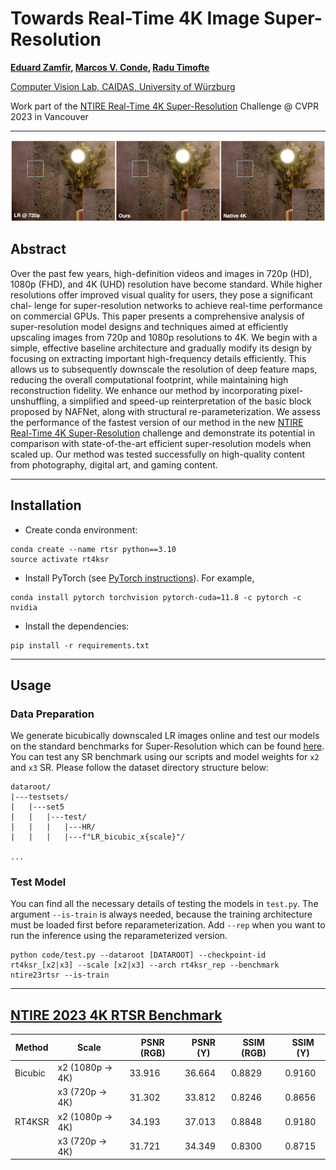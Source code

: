 # Towards Real-Time 4K Image Super-Resolution

**[Eduard Zamfir](https://scholar.google.com/citations?hl=en&user=5-FIWKoAAAAJ), [Marcos V. Conde](https://scholar.google.com/citations?user=NtB1kjYAAAAJ&hl=en), [Radu Timofte](https://scholar.google.com/citations?user=u3MwH5kAAAAJ&hl=en)**

[Computer Vision Lab, CAIDAS, University of Würzburg](https://www.informatik.uni-wuerzburg.de/computervision/home/)

Work part of the [NTIRE Real-Time 4K Super-Resolution](https://cvlai.net/ntire/2023/) Challenge @ CVPR 2023 in Vancouver

----
<img src="assets/rt4ksr_teaser.png" width="1000" />

## Abstract
Over the past few years, high-definition videos and images in 720p (HD), 1080p (FHD), and 4K (UHD) resolution have become standard. While higher resolutions offer improved visual quality for users, they pose a significant chal- lenge for super-resolution networks to achieve real-time performance on commercial GPUs. This paper presents a comprehensive analysis of super-resolution model designs and techniques aimed at efficiently upscaling images from 720p and 1080p resolutions to 4K. We begin with a simple, effective baseline architecture and gradually modify its design by focusing on extracting important high-frequency details efficiently. This allows us to subsequently downscale the resolution of deep feature maps, reducing the overall computational footprint, while maintaining high reconstruction fidelity. We enhance our method by incorporating pixel-unshuffling, a simplified and speed-up reinterpretation of the basic block proposed by NAFNet, along with structural re-parameterization. We assess the performance of the fastest version of our method in the new [NTIRE Real-Time 4K Super-Resolution](https://cvlai.net/ntire/2023/) challenge and demonstrate its potential in comparison with state-of-the-art efficient super-resolution models when scaled up. Our method was tested successfully on high-quality content from photography, digital art, and gaming content.

----

## Installation

- Create conda environment:
```
conda create --name rtsr python==3.10
source activate rt4ksr
```
- Install PyTorch (see [PyTorch instructions](https://pytorch.org/get-started/locally/)). For example,
```
conda install pytorch torchvision pytorch-cuda=11.8 -c pytorch -c nvidia
```
- Install the dependencies:
```
pip install -r requirements.txt
````

----
## Usage

### Data Preparation
We generate bicubically downscaled LR images online and test our models on the standard benchmarks for Super-Resolution which can be found [here](https://cvnote.ddlee.cc/2019/09/22/image-super-resolution-datasets). You can test any SR benchmark using our scripts and model weights for `x2` and `x3` SR. Please follow the dataset directory structure below:
````
dataroot/
|---testsets/
|   |---set5
|   |   |---test/
|   |   |   |---HR/
|   |   |   |---f"LR_bicubic_x{scale}"/

...
````

### Test Model
You can find all the necessary details of testing the models in `test.py`. The argument `--is-train` is always needed, because the training architecture must be loaded first before reparameterization. Add `--rep` when you want to run the inference using the reparameterized version.

````
python code/test.py --dataroot [DATAROOT] --checkpoint-id rt4ksr_[x2|x3] --scale [x2|x3] --arch rt4ksr_rep --benchmark ntire23rtsr --is-train
````

---
## [NTIRE 2023 4K RTSR Benchmark](https://github.com/eduardzamfir/NTIRE23-RTSR)


| Method  | Scale            |PSNR (RGB)| PSNR (Y)| SSIM (RGB) | SSIM (Y) |
|---------|------------------|----------|---------|------------|----------|
| Bicubic | x2 (1080p -> 4K) | 33.916   | 36.664  |  0.8829    | 0.9160   |
|         | x3 (720p -> 4K)  | 31.302   | 33.812  |  0.8246    | 0.8656   |
| RT4KSR  | x2 (1080p -> 4K) | 34.193   | 37.013  | 0.8848     | 0.9180   |              
|         | x3 (720p -> 4K)  | 31.721   | 34.349  | 0.8300     | 0.8715   |